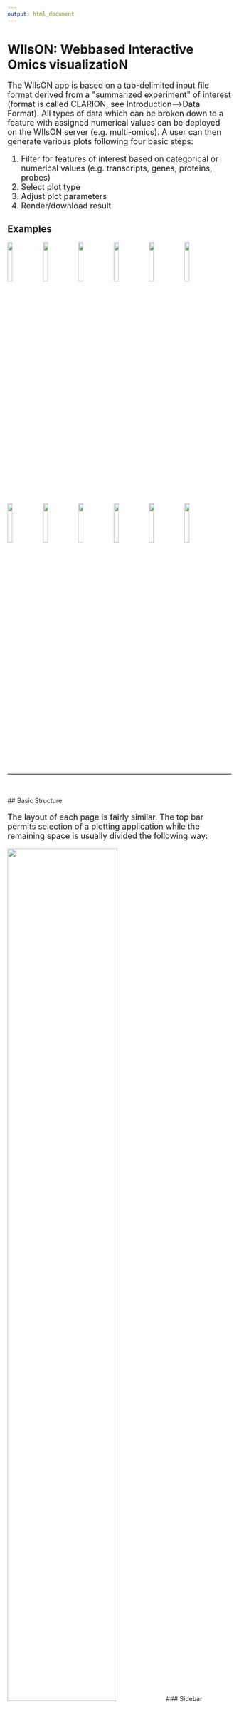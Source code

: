 ```yaml
---
output: html_document
---
```

<head>
 <style>
 img.example {
 width: 15%;
 height: 15%;
 }
 img.plot {
 width: 30%;
 height: 30%;
 float: left;
 margin-right: 20px;
 }
 .font {
 font-size: large;
 display: table;
 }
 p.plot {
 display: table;
 }
 hr {
 margin-top: 20px;
 margin-bottom: 50px;
 border-top: 2px solid;
 border-top-color: #CECECE;
 }
 </style>
</head>

# WIlsON: Webbased Interactive Omics visualizatioN

<p class="font" class="justify">
 The WIlsON app is based on a tab-delimited input file format derived from a "summarized experiment" of interest (format is called CLARION, see Introduction-->Data Format). All types of data which can be broken down to a feature with assigned numerical values can be deployed on the WIlsON server (e.g. multi-omics). A user can then generate various plots following four basic steps:</br>
 
 <ol class="font">
 <li>Filter for features of interest based on categorical or numerical values (e.g. transcripts, genes, proteins, probes)</li>
 <li>Select plot type</li>
 <li>Adjust plot parameters</li>
 <li>Render/download result</li>
 </ol>
</p>

## <a name="examples"></a> Examples

<img src="images/example_boxplot.png" class="example" />
<img src="images/example_barplot.png" class="example"/>
<img src="images/example_violinplot.png" class="example"/>
<img src="images/example_lineplot.png" class="example"/>
<img src="images/example_pca2.png" class="example"/>
<img src="images/example_global_corr_heatmap1.png" class="example"/>
<img src="images/example_global_corr_heatmap2.png" class="example"/>
<img src="images/example_scatterplot1.png" class="example"/>
<img src="images/example_scatterplot8.png" class="example"/>
<img src="images/example_scatterplot9.png" class="example"/>
<img src="images/example_heatmap4.png" class="example"/>
<img src="images/example_heatmap2.png" class="example"/>

<hr>
## <a name="basic_structure"></a> Basic Structure

<p class="font" class="justify">
 The layout of each page is fairly similar. The top bar permits selection of a plotting application while the remaining space is usually divided the following way:
</p>

<img src="images/layout.png" style="width: 70%; height: 70%"/>
### Sidebar
<p class="font">
 It shows the currently selected features as well as global parameters depending on the plot/filter.
</p>
### Options
<p class="font">
 These tabs provide access to several subsections:  plots, plot variants, filters or data tables. Tables contain the specific subset of data used for the plot.
</p>
### Plot area / result
<p class="font">
 This area will show the result of the current rendering/filtering: either a plot or the data as a table.
</p>
### Interface
<p class="font">
 The bottom interface contains most of the parameters defining a plot, including axis transformation, coloring etc.
</p>

<hr>
## <a name="feature_selection"></a> Feature Selection

<p class="font justify">
 As mentioned above, the first step of WILsON is to select the tab "Feature Selection" at the top menue. This allows to select a subset of data to be used for plotting by applying filtering steps (without filtering all features of the dataset will be plotted).
 The table at the top of the "Feature Selection" page displays the current selection. Several tabs located below the table are intended for filtering steps based on various criteria available per feature. WILsON supports a presorting for sample, condition, and contrasts among others.
 The "highlight" pane supports the creation of a subset of the selected features. The highlighted data can be used in certain plots which support highlighting (e.g. scatterplot) to either add a fixed color or labels.
 After filtering, plots of interest can be selected and generated via the tabs on top.
</p>

### Table
<img src="images/feature_selector_table.png"/>

<p class="font" class="justify">
 <i>This is an example on a dataset filtered for various criteria. Within the selected feature table browsing, sorting and selection is supported. Some cells are truncated due to long text blocks('...'): to display these data just hover over the specific cell.</i>
</p>

### Filter
<p class="font">
 Based on the columns content (textual, numeric) WIlsON's Feature Selector will provide appropriate filter interfaces to enable an efficient way to select data.
</p>

#### **Textual (Annotation)**
<img src="images/feature_selector_annotation_field.png"/>
<p class="font"><i>
 Annotations can be filtered by clicking a dropdown menu containing all available values. The filter box supports querying as well. 'Backspace' can be used to deselect prior selections.
</i>
</p>

#### **Numeric (Value)**
<img src="images/feature_selector_range_slider.png"/>
<p class="font"><i>
 This filter is intented to select a numeric range. The 'inner' or 'outer' options allows the definition of either the range within the set markers (inner) or outside of the marker (outer), which is also displayed trough the slider coloring. As the step size is scaled according to the spread of the data, editable value fields aside the slider can be utilized to change the minimum and maximum value (slider range is recalculated).
</i>
</p>

### Additional options
<p class="font">
 Once the data is filtered, the remaining subset of features is displayed in the table on top of the feature selection page (see table above). This selection can be narrowed down further by e.g. a keyword search field on the top right of the table. Additionally, manual selection of rows by marking is supported as well. Sorting on specific columns by clicking the <b>column title</b> can help to find specific features of interest. Once the table is sorted correctly, it can be filtered for a specific number of entries.
</p>

<img src="images/feature_selector_row_selector.png"/></br>
<p class="font">
<i>Specific <b>rows</b> (row numbers) can be selected from the feature table via the slider shown above, a powerful filter in combination with column sorting and numeric filtering on e.g. fold changes. This could be used to e.g. generate a list of the top 50 up and down regulated genes on chromosome 3.
</i>
</p>

<hr>
## <a name="plots"></a> Plots

### Gene View
<p class="font plot">
<img src="images/lineplot.png" class="plot"/>
 The Gene Viewer consists of multiple plot types including line-, box-, violin- & barplots. It supports the visualization and comparison of individual genes and/or conditions.
</p>

### Data Reduction
#### PCA (Principal Component Analysis)
<p class="font plot">
 <img src="images/example_pca2.png" class="plot"/>
 A PCA is used to get an overview on the variation of the data based on the selected features. By default the two dimensions with the highest variation are selected (PC1 and PC2) and presented in a two-dimensional scatterplot.
</p>

#### Global Correlation Heatmap
<p class="font plot">
 <img src="images/global_corr_heatmap.png" class="plot"/>
 Similar to the PCA, this plot will show the global clustering of samples or conditions based on the selected features. A distance matrix is created using one of various options (e.g. euclidean, pearson, spearman, etc.) and visualized by a heatmap.
</p>

### Scatterplot
<p class="font plot">
 <img src="images/scatterplot.png" class="plot"/>
 This plot illustrates the dependency of two (X/Y axes) or three (X/Y/color) attributes. It supports a density estimation (kernel smoothing) and trend lines. The axes to be displayed can be chosen among the numeric columns to e.g. create Volcano, MA, or other kinds of scatter plots. The scatterplot supports highlighting of a subset of data (feature selection, pane highlight).
</p>

### Heatmap
<p class="font plot">
 <img src="images/heatmap.png" class="plot"/>
 Various parameters permit the creation of highly customized heatmaps of the selected features. Among these are different kinds of clusterings, transformations (log2, log10, rlog, zscore), and color schemes. The Heatmap module supports interactive and static heatmaps.
</p>

<hr>
## <a name="interactivity"></a> Interactivity
<p class="font">
Thanks to the plotly package, several plots are available as an interactive version offering a range of additional options:
</p>

<ul class="font">
  <li>Zoom / pan plot (either via UI or directly in plot)</li>
  <li>Mouse-over popup text box containing information of the selected feature</li>
  <li>Download currently selected viewport</li>
</ul>

<p class="font">
<b>It should be noted that the plotly plot versions generate a higher computational load (slower) than the default ggplot2 versions.</b>
</br>
</p>
<img src="images/plotly_ui.png" width="50%" height="50%"/>

<hr>
## <a name="help"></a> Help

<p class="font">
 <ul class="font">
 <li>All plots include an interactive help section. Click on <img src="images/guide_button.png"/> for a step by step tour on how to use the current interface.</li>
 <li>Even more details are given with the <img src="images/help_button.png"/> symbols.</li>
 </ul>
</p>

<hr>
## <a name="use_cases"></a> Use Cases
<p class="font">
 See example data used within the demo and the use cases <a href="https://github.molgen.mpg.de/loosolab/wilson-apps/tree/master/wilson-basic/data">here</a>.
</p>
### Case 1
<p class="font">
<b>Dataset:</b> RNASeq Zhang 2015</br>
<b>Task:</b> Create a heatmap comparing expression levels between wildtype (wt) and mutant (mt). Only select genes which are significantly differentially expressed and further use the top 10 regarding the mean over all samples (BaseMean).</br>
</br>
 In order to filter, use the Feature Selection tab in a first step. For this example we want to filter for significantly differentially expressed genes, which is done on the <b>contrast</b> level. Set the following thresholds using inner/outer in combination with the range slider: fitted log2 fold change less than -2 <b>or</b> greater than 2 <b>and</b> p-value smaller than 0.1. As the latter might be difficult to select due to the tiny interval, change the max value of the slider using the box on the right side (essentially a zoom). Thereafter apply the filter by clicking on the select button above.
</p>
</p>
<img src="images/use_case_1_filter.png"/>

<p class="font">
 Now the filtered table will be shown on top of the page. To select the genes with the <b>highest BaseMean</b> click on the BaseMean column until the columns values are descending (arrow down). Further narrow it down by utilising the slider directly below the table to select the <b>top 10</b> genes.
</p>
<img src="images/use_case_1_filter_result.png" width="100%"/>

<p class="font">
 Now with this selection of features move on to the heatmap module (here not interactive). Select the <b>samples</b> and click on the plot button.
</p>
<img src="images/use_case_1_select_columns.png"/>
<img src="images/use_case_1_heatmap_1.png"/>

<p class="font">
 The resulting plot is troubled by the large range of the values (5000-25000) which can hinder the recognition of patterns. A row-wise z-score <b>Transformation</b> might help.
</p>
<img src="images/use_case_1_transformation.png"/>
<img src="images/use_case_1_heatmap_2.png"/>

<p class="font">
 Since the z-score transformation leads to a diverging (2-sided: -x..0..+x) distribution of values, another color palette would be optimal. Set <b>Data distribution</b> to diverging and select the <i>spectral color</i> scheme.
</p>
<img src="images/use_case_1_color_scheme.png"/>
<img src="images/use_case_1_heatmap_3.png"/>

<p class="font">
 As the values are not evenly distributed the color legend is not centered at 0 to solve this <b>winsorize</b> to -1 and 1 for a nicely centered color legend.
</p>
<img src="images/use_case_1_winsorize.png"/>
<img src="images/use_case_1_heatmap_4.png"/>

<p class="font">
 For an easier interpretation set the <b>row labels</b> to show the Gene names rather than the Gene ID.
</p>
<img src="images/use_case_1_column_label.png"/>
<img src="images/use_case_1_heatmap_finished.png"/>

### Case 2
<p class="font">
<b>Dataset:</b> RNASeq Zhang 2015</br>
<b>Task:</b> Compare wildtype (wt) versus mutant (mt) and show the significance. Also highlight/ label all genes which highly differentiate between conditions.</br>
</br>
 As this example is about a comparison on the whole dataset there is no need for filtering so far. Simply load up the correct dataset and proceed to the scatterplot (here static simple scatter). Now select from the column type condition for the x-axis wildtype (wt) and the y-axis mutant (mt).
</p>
<img src="images/use_case_2_select_xy.png" style="margin-bottom: 20px"/>
<img src="images/use_case_2_scatterplot_1.png"/>

<p class="font">
 With most of the genes being located in the lower part of the range there is a lot of overlapping. A log2 <b>Transformation</b> applied on both x- and y-axis will solve this.
</p>
<img src="images/use_case_2_transformation.png" style="margin-bottom: 20px"/>
<img src="images/use_case_2_scatterplot_2.png"/>

<p class="font">
 This plot already shows a comparison between wt and mt so the next step is adding the significance via <b>z-axis color mapping</b>. To achieve this select the p-adjusted value (Padj) from the column type contrast.
</p>
<img src="images/use_case_2_select_z.png" style="margin-bottom: 20px"/>
<img src="images/use_case_2_scatterplot_3.png"/>

<p class="font">
 In addition select a fitting <b>color scheme</b> in this example inferno is used.
</p>
<img src="images/use_case_2_color_scheme.png" style="margin-bottom: 20px"/>
<img src="images/use_case_2_scatterplot_4.png"/>

<p class="font">
 Set the <b>pointsize</b> to 1.6 for a better distinction between points.
</p>
<img src="images/use_case_2_pointsize.png" style="margin-bottom: 20px"/>
<img src="images/use_case_2_scatterplot_5.png"/>

<p class="font">
 For more insides about the datas distribution enable a <b>2D kernel density estimate</b> and disable the <b>reference line</b> aswell.
</p>
<img src="images/use_case_2_density.png" style="margin-bottom: 20px"/>
<img src="images/use_case_2_scatterplot_6.png"/>

<p class="font">
 Regarding the comparison between wt and mt the scatterplot is done. The last missing part is to add the highlighting of highly differentiated genes between conditions. To do so go back to <b>featureSelection</b>, select the <b>highlight-tab</b> and filter for the respecting features.
</p>
<img src="images/use_case_2_highlight_tab.png" width="35%"/>

<p class="font">
 Filter for highly differentiated genes between conditions by first expanding the contrast box and second setting the Fitted Log2FoldChange to select values less than -3 or higher than 3. Apply the filter by clicking the filter button.</br>
 Note: The filter will display an empty table on default meaning there is nothing highlighted.
</p>
<img src="images/use_case_2_highlight_filter.png"/>

<p class="font">
 Return back to the scatterplot. Set the highlight/ label options in <b>Global Parameters</b> (left side) choose Highlight to enable highlighting based on the beforehand filtered features, select a specific color for the respecting points (here green) and define a label (here Ensemble gene).
</p>
<img src="images/use_case_2_highlight_options.png" style="margin-bottom: 20px"/>
<img src="images/use_case_2_scatterplot_final.png"/>

### Case 3
<p class="font">
 <b>Dataset:</b> RNASeq Zhang 2015</br>
<b>Task:</b> Create scatterplot of non-coding RNAs including labeling of those with the most prominent up-regulation</br>
</br>
 First select non-coding RNAs on the <b>feature</b> level: <b>Ensembl biotype</b> = <i>miRNA, lincRNA, antisense</i>. Then switch to the <b>Scatterplot/Simple Scatter</b> tab: choose the <b>X-axis</b> data to be type <i>condition</i>, column <i>wt</i>, transformation <i>log2</i>, and <b>Y-axis</b> data to be type <i>condition</i>, column <i>mt</i>, transformation <i>log2</i>. This will compare the mean normalized counts per condition of the selected non-coding RNAs.
</p>
<img src="images/use_case_3_1_uncolored.png"/>

<p class="font">
In order to color the scatterplot by Log2FC please choose Z-axis to be type <b>contrast</b> and column <i>Unfitted Log2FoldChange (mt/wt)</i>. Furthermore set the <b>Color scheme</b> to <i>Diverging/BuWtRd</i>. The resulting plot shows RNAs up-regulated in the <i>mt</i> condition using red dots. But the colors are slightly pale and do not seem to be centered around 0.
</p>
<img src="images/use_case_3_2_pale.png"/>

<p class="font">
Tick <b>Winsorize to upper/lower</b>, then set <b>Lower limit</b> to <i>-1</i> and <b>Upper limit</b> to <i>1</i> to modify the color palette range to be more intense and centered around 0.
</p>
<img src="images/use_case_3_3_intense.png"/>

<p class="font">
Next please go back to the <b>Feature Selection</b> tab and switch from the Data to the <b>Highlight</b> sub-tab to select a subset of features to be labeled inside the plot. Open the <b>contrast</b> level and select <b>BaseMean</b> <i>>= 100</i> and <b>Unfitted Log2FoldChange (mt/wt)</b> <i>>= 0.5</i> to get RNAs with a certain minimum expression and up-regulated in the mutant. Now switch to the <b>Scatterplot/Simple Scatter</b> tab again and set the <b>Highlight/Label Selected Features</b> on the side bar to <i>Highlight</i>. Furthermore change <b>Select label column</b> to <i>Ensembl gene</i> to use the gene symbol for display as a label.
</p>
<img src="images/use_case_3_4_label.png"/>



</br><hr>
## <a name="contact_license"></a> Contact and License
<p class="font" class="justify">
</br>
Wilson was created by Hendrik Schultheis, Jens Preussner, Carsten Kuenne, and Mario Looso.
</br></br>
Bioinformatics Core Unit, Max Planck Institute for Heart and Lung Research, Bad Nauheim, Germany.
</br></br>
Copyright (C) 2017. This project is licensed under the MIT license.
</br></br>
The source code for the modular Wilson R package is available on <a href="https://github.molgen.mpg.de/loosolab/wilson">Github.</a>
</br>
The source code for the Wilson application implementing that package is available on <a href="https://github.molgen.mpg.de/loosolab/wilson-apps">Github.</a>
</br>
The container for the Wilson application ist available on <a href="https://hub.docker.com/r/loosolab/wilson/">Docker.</a>
</p>
